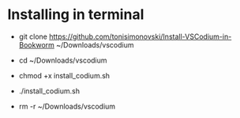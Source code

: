 # Installing in terminal

- git clone https://github.com/tonisimonovski/Install-VSCodium-in-Bookworm ~/Downloads/vscodium

- cd ~/Downloads/vscodium

- chmod +x install_codium.sh

- ./install_codium.sh

- rm -r ~/Downloads/vscodium
